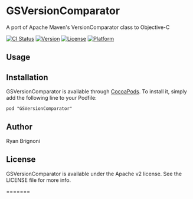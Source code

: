 # GSVersionComparator

A port of Apache Maven's VersionComparator class to Objective-C

[![CI Status](http://img.shields.io/travis/gliders/GSVersionComparator.svg?style=flat)](https://travis-ci.org/gliders/GSVersionComparator)
[![Version](https://img.shields.io/cocoapods/v/GSVersionComparator.svg?style=flat)](http://cocoadocs.org/docsets/GSVersionComparator)
[![License](https://img.shields.io/cocoapods/l/GSVersionComparator.svg?style=flat)](http://cocoadocs.org/docsets/GSVersionComparator)
[![Platform](https://img.shields.io/cocoapods/p/GSVersionComparator.svg?style=flat)](http://cocoadocs.org/docsets/GSVersionComparator)

## Usage

## Installation

GSVersionComparator is available through [CocoaPods](http://cocoapods.org). To install
it, simply add the following line to your Podfile:

    pod "GSVersionComparator"

## Author

Ryan Brignoni

## License

GSVersionComparator is available under the Apache v2 license. See the LICENSE file for more info.

=======
